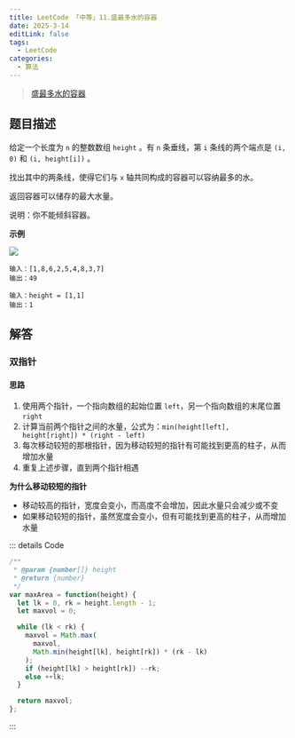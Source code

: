 ```yaml
---
title: LeetCode 「中等」11.盛最多水的容器
date: 2025-3-14
editLink: false
tags:
  - LeetCode
categories:
  - 算法
---
```


> [盛最多水的容器](https://leetcode.cn/problems/container-with-most-water/description/)

## 题目描述

给定一个长度为 `n` 的整数数组 `height` 。有 `n` 条垂线，第 `i` 条线的两个端点是 `(i, 0)` 和 `(i, height[i])` 。

找出其中的两条线，使得它们与 `x` 轴共同构成的容器可以容纳最多的水。

返回容器可以储存的最大水量。

说明：你不能倾斜容器。

**示例**

![](https://s21.ax1x.com/2025/03/26/pEDa6nH.jpg)

```
输入：[1,8,6,2,5,4,8,3,7]
输出：49

输入：height = [1,1]
输出：1
```

## 解答

### 双指针

#### 思路

1. 使用两个指针，一个指向数组的起始位置 `left`，另一个指向数组的末尾位置 `right`
2. 计算当前两个指针之间的水量，公式为：`min(height[left], height[right]) * (right - left)`
3. 每次移动较短的那根指针，因为移动较短的指针有可能找到更高的柱子，从而增加水量
4. 重复上述步骤，直到两个指针相遇

**为什么移动较短的指针**

- 移动较高的指针，宽度会变小，而高度不会增加，因此水量只会减少或不变
- 如果移动较短的指针，虽然宽度会变小，但有可能找到更高的柱子，从而增加水量

::: details Code
```js
/**
 * @param {number[]} height
 * @return {number}
 */
var maxArea = function(height) {
  let lk = 0, rk = height.length - 1;
  let maxvol = 0;

  while (lk < rk) {
    maxvol = Math.max(
      maxvol,
      Math.min(height[lk], height[rk]) * (rk - lk)
    );
    if (height[lk] > height[rk]) --rk;
    else ++lk;
  }

  return maxvol;
};
```
:::
